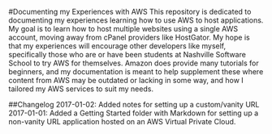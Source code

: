 #Documenting my Experiences with AWS
This repository is dedicated to documenting my experiences learning how to use AWS to host applications. My goal is to learn how to host multiple websites using a single AWS account, moving away from cPanel providers like HostGator.
My hope is that my experiences will encourage other developers like myself, specifically those who are or have been students at Nashville Software School to try AWS for themselves.
Amazon does provide many tutorials for beginners, and my documentation is meant to help supplement these where content from AWS may be outdated or lacking in some way, and how I tailored my AWS services to suit my needs.

##Changelog
2017-01-02: Added notes for setting up a custom/vanity URL 
2017-01-01: Added a Getting Started folder with Markdown for setting up a non-vanity URL application hosted on an AWS Virtual Private Cloud.